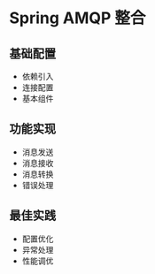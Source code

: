 # Spring AMQP 整合

## 基础配置
- 依赖引入
- 连接配置
- 基本组件

## 功能实现
- 消息发送
- 消息接收
- 消息转换
- 错误处理

## 最佳实践
- 配置优化
- 异常处理
- 性能调优 